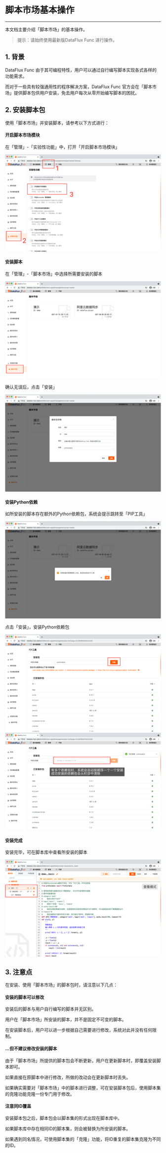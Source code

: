 # 脚本市场基本操作
---


本文档主要介绍「脚本市场」的基本操作。

> 提示：请始终使用最新版DataFlux Func 进行操作。

## 1. 背景

DataFlux Func 由于其可编程特性，用户可以通过自行编写脚本实现各式各样的功能需求。

而对于一些具有较强通用性的程序解决方案，DataFlux Func 官方会在「脚本市场」提供脚本包供用户安装，免去用户每次从零开始编写脚本的困扰。

## 2. 安装脚本包

使用「脚本市场」并安装脚本，请参考以下方式进行：

#### 开启脚本市场模块

在「管理」-「实验性功能」中，打开「开启脚本市场模块」

![](script-market-intro/enable-script-market.png)

#### 安装脚本

在「管理」-「脚本市场」中选择所需要安装的脚本

![](script-market-intro/install-script-1.png)

确认无误后，点击「安装」

![](script-market-intro/install-script-2.png)

#### 安装Python依赖

如所安装的脚本存在额外的Python依赖包，系统会提示跳转至「PIP工具」

![](script-market-intro/install-python-module-1.png)

点击「安装」，安装Python依赖包

![](script-market-intro/install-python-module-2.png)
![](script-market-intro/install-python-module-3.png)

#### 安装完成

安装完毕，可在脚本库中查看所安装的脚本

![](script-market-intro/script-in-lib.png)

## 3. 注意点

在安装、使用「脚本市场」的脚本包时，请注意以下几点：

#### 安装的脚本可以修改

安装后的脚本与用户自行编写的脚本并无区别。

用户在「脚本市场」所安装的脚本，并不是固定不可变的脚本。

在安装脚本后，用户可以进一步根据自己需要进行修改，系统对此并没有任何限制。

#### ...但不建议修改安装的脚本

由于「脚本市场」所提供的脚本包会不断更新，用户在更新脚本时，即覆盖安装脚本即可。

如果直接在原脚本中进行修改，所做的改动会在更新脚本时丢失。

如果确实需要对「脚本市场」中的脚本进行调整，可在安装脚本包后，使用脚本集的克隆功能克隆一份专门用于修改。

#### 注意同ID覆盖

安装脚本包之后，脚本包会以脚本集的形式出现在脚本库中。

如果脚本库中存在相同ID的脚本集，则会被替换为所安装的脚本。

如果遇到同名情况，可使用脚本集的「克隆」功能，将ID重复的脚本集克隆为不同的ID。

